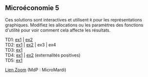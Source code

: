 
## Microéconomie 5

Ces solutions sont interactives et utilisent `R` pour les représentations graphiques. Modifiez les allocations ou les paramètres des fonctions d'utilité pour voir comment cela affecte les résultats.

TD1: [ex1](https://mybinder.org/v2/gh/antoine-jacquet/mybinder/254a3b9cd72b66a08e01e87ece27e16ce6bf64c6?filepath=Teaching%2FMicro%C3%A9conomie%205%2Fmicro5-TD1-ex1.ipynb)
  \| [ex2](https://mybinder.org/v2/gh/antoine-jacquet/mybinder/254a3b9cd72b66a08e01e87ece27e16ce6bf64c6?filepath=Teaching%2FMicro%C3%A9conomie%205%2Fmicro5-TD1-ex2.ipynb)  
TD2: [ex1](https://mybinder.org/v2/gh/antoine-jacquet/mybinder/254a3b9cd72b66a08e01e87ece27e16ce6bf64c6?filepath=Teaching%2FMicro%C3%A9conomie%205%2Fmicro5-TD2-ex1.ipynb)
  \| [ex2](https://mybinder.org/v2/gh/antoine-jacquet/mybinder/254a3b9cd72b66a08e01e87ece27e16ce6bf64c6?filepath=Teaching%2FMicro%C3%A9conomie%205%2Fmicro5-TD2-ex2.ipynb)
  \| ex3
  \| ex4  
TD3: [ex1](https://mybinder.org/v2/gh/antoine-jacquet/mybinder/254a3b9cd72b66a08e01e87ece27e16ce6bf64c6?filepath=Teaching%2FMicro%C3%A9conomie%205%2Fmicro5-TD3-ex1.ipynb)  
TD4: [ex1](https://mybinder.org/v2/gh/antoine-jacquet/mybinder/254a3b9cd72b66a08e01e87ece27e16ce6bf64c6?filepath=Teaching%2FMicro%C3%A9conomie%205%2Fmicro5-TD4-ex1.ipynb)
  \| [ex2](https://mybinder.org/v2/gh/antoine-jacquet/mybinder/254a3b9cd72b66a08e01e87ece27e16ce6bf64c6?filepath=Teaching%2FMicro%C3%A9conomie%205%2Fmicro5-TD4-ex2.ipynb) (externalités positives)  
TD5: [ex1](https://mybinder.org/v2/gh/antoine-jacquet/mybinder/254a3b9cd72b66a08e01e87ece27e16ce6bf64c6?filepath=Teaching%2FMicro%C3%A9conomie%205%2Fmicro5-TD5-ex1.ipynb)

[Lien Zoom](https://ut-capitole-fr.zoom.us/j/95728405507?pwd=b0hld29xM3M1TkE1M0dkbGkrZHhMUT09) (MdP : MicroMardi)




